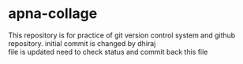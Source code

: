 # apna-collage
This repository is for practice of git version control system and github repository.
initial commit is changed by dhiraj
<br>
file is updated need to check status and commit back this file
